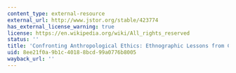 ```yaml
---
content_type: external-resource
external_url: http://www.jstor.org/stable/423774
has_external_license_warning: true
license: https://en.wikipedia.org/wiki/All_rights_reserved
status: ''
title: 'Confronting Anthropological Ethics: Ethnographic Lessons from Central America'
uid: 8ee21f0a-9b1c-4018-8bcd-99a0776b8005
wayback_url: ''
---
```

